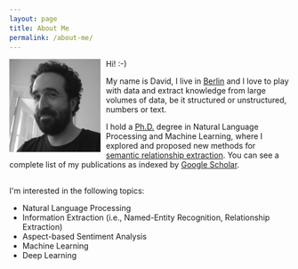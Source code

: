 ```yaml
---
layout: page
title: About Me
permalink: /about-me/
---
```



<img style="float: left; padding-right: 10px;" align="left"  src="/assets/images/about-me.jpg" alt="about-me.jpg" width="32.5%">

Hi! :-) 

My name is David, I live in [Berlin] and I love to play with data and extract knowledge from large volumes of data, be it structured or unstructured, numbers or text.

I hold a [Ph.D.] degree in Natural Language Processing and Machine Learning, where I explored and proposed new methods for [semantic relationship extraction]. You can see a complete list of my publications as indexed by [Google Scholar].

<!--<br>-->

<hr style="height:1pt; visibility:hidden;" />

I'm interested in the following topics:

* Natural Language Processing
* Information Extraction (i.e., Named-Entity Recognition, Relationship Extraction)
* Aspect-based Sentiment Analysis
* Machine Learning
* Deep Learning

[Curriculum Vitae]: https://davidsbatista.github.io/about/dsbatista-cv.en.pdf
[Ph.D.]: http://davidsbatista.net/assets/documents/publications/dsbatista-phd-thesis-2016.pdf
[semantic relationship extraction]: https://en.wikipedia.org/wiki/Relationship_extraction
[Google Scholar]: https://scholar.google.de/citations?user=-tRNGd0AAAAJ&hl=en
[Berlin]: https://www.google.com/maps/d/viewer?mid=19OMZvuXI0bNyCy-tEzsEglB7UmY&hl&ll=52.51602753988408%2C13.316764005371056&z=10

<!--

I hold a Ph.D. from [Instituto Superior Técnico] under the supervision of [Professor Mário Jorge Gaspar da Silva]. My dissertation, entitled [Large-Scale Semantic Relationship Extraction for Information Discovery], addressed the problem of extracting [semantic relationships] between named-entities at large-scale.

The proposal consisted developing an [on-line supervised classifier] based on [min-hash] and [locality sensitive hashing], and generating training data for this classifier by a [bootstrapping approach relying on distributional word representations] (i.e. [word embeddings]). This approach is combined in the [TREMoSSo framework].

Before, I was a master student at [XLDB], my [master thesis (in Portuguese)] consisted in developing an information extraction system, which generates geographic summaries. Each summary lists geographic entities, found in a document, linked (i.e., disambiguated) to a [geographic ontology]. The system was applied to a [crawl of the Portuguese Web] using a Hadoop cluster.

I graduated from [Faculty of Sciences], [University of Lisbon], and between 2005 and 2006 I did two semesters as an exchange student at the [Karlsruhe Institute of Technology (KIT)] (former Universität Karlsruhe) under the Erasmus program. Before enrolling in my master, I worked as a software developer for [Nokia Siemens Networks].

[PGP public key]
[SSH public key]

[PGP public key]: mykey.asc
[SSH public key]: id_rsa.pub
[Nokia Siemens Networks]: https://networks.nokia.com/
[crawl of the Portuguese Web]: http://davidsbatista.github.io/publications/WPT05_fala2010.pdf
[INESC-ID]: http://www.inesc-id.pt
[Instituto Superior Técnico]: http://www.tecnico.ulisboa.pt/
[Professor Mário Jorge Gaspar da Silva]: http://web.tecnico.ulisboa.pt/mario.gaspar.silva/
[master thesis (in portuguese)]: http://davidsbatista.github.io/publications/master_thesis_09.pdf
[Karlsruhe Institute of Technology (KIT)]: http://www.kit.edu/english/
[Faculty of Sciences]: http://www.fc.ul.pt/en/
[University of Lisbon]: http://www.ulisboa.pt
[XLDB]: http://xldb.fc.ul.pt/
[geographic ontology]: http://dmir.inesc-id.pt/project/Geo-Net-PT_02_in_English
[Instituto Superior Técnico]: http://www.tecnico.ulisboa.pt/
[Professor Mário Jorge Gaspar da Silva]: http://web.tecnico.ulisboa.pt/mario.gaspar.silva/
[INESC-ID]: http://www.inesc-id.pt
[min-hash]: https://en.wikipedia.org/wiki/MinHash
[word embeddings]: https://en.wikipedia.org/wiki/Word_embedding
[locality sensitive hashing]: https://en.wikipedia.org/wiki/Locality-sensitive_hashing
[semantic relationships]: https://en.wikipedia.org/wiki/Relationship_extraction
[on-line supervised classifier]: http://davidsbatista.github.io/publications/minwise-wise_13.pdf
[Curriculum Vitae]: https://davidsbatista.github.io/about/dsbatista-cv.en.pdf
[master thesis (in portuguese)]: http://davidsbatista.github.io/publications/master_thesis_09.pdf
[bootstrapping approach relying on distributional word representations]: http://www.emnlp2015.org/proceedings/EMNLP/pdf/EMNLP056.pdf
[Large-Scale Semantic Relationship Extraction for Information Discovery]:  http://davidsbatista.github.io/publications/dsbatista-phd-thesis-2016.pdf
[TREMoSSo framework]: https://github.com/davidsbatista/TREMoSSo

-->
